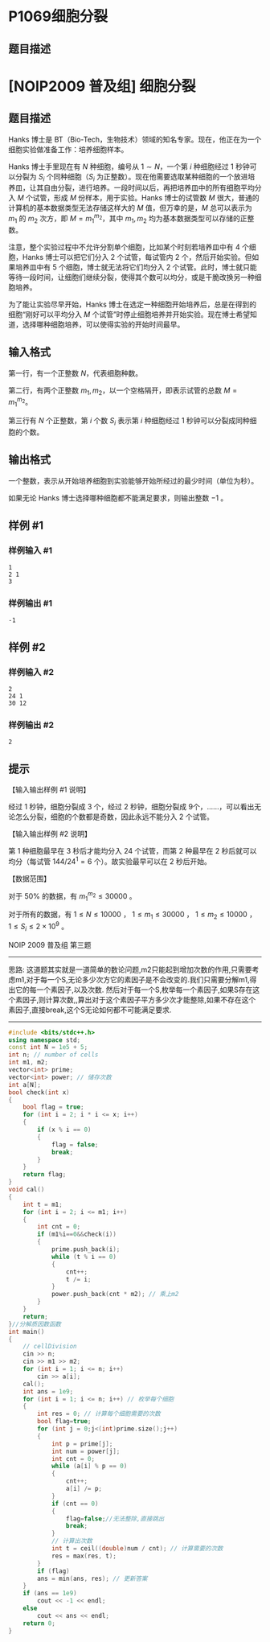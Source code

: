 # P1069细胞分裂

## 题目描述
# [NOIP2009 普及组] 细胞分裂

## 题目描述

Hanks 博士是 BT（Bio-Tech，生物技术）领域的知名专家。现在，他正在为一个细胞实验做准备工作：培养细胞样本。

Hanks 博士手里现在有 $N$ 种细胞，编号从 $1 \sim N$，一个第 $i$ 种细胞经过 $1$ 秒钟可以分裂为 $S_i$ 个同种细胞（$S_i$ 为正整数）。现在他需要选取某种细胞的一个放进培养皿，让其自由分裂，进行培养。一段时间以后，再把培养皿中的所有细胞平均分入 $M$ 个试管，形成 $M$ 份样本，用于实验。Hanks 博士的试管数 $M$ 很大，普通的计算机的基本数据类型无法存储这样大的 $M$ 值，但万幸的是，$M$ 总可以表示为 $m_1$ 的 $m_2$ 次方，即 $M = m_1^{m_2}$，其中 $m_1,m_2$ 均为基本数据类型可以存储的正整数。

注意，整个实验过程中不允许分割单个细胞，比如某个时刻若培养皿中有 $4$ 个细胞，Hanks 博士可以把它们分入 $2$ 个试管，每试管内 $2$ 个，然后开始实验。但如果培养皿中有 $5$ 个细胞，博士就无法将它们均分入 $2$ 个试管。此时，博士就只能等待一段时间，让细胞们继续分裂，使得其个数可以均分，或是干脆改换另一种细胞培养。

为了能让实验尽早开始，Hanks 博士在选定一种细胞开始培养后，总是在得到的细胞“刚好可以平均分入 $M$ 个试管”时停止细胞培养并开始实验。现在博士希望知道，选择哪种细胞培养，可以使得实验的开始时间最早。

## 输入格式

第一行，有一个正整数 $N$，代表细胞种数。

第二行，有两个正整数 $m_1,m_2$，以一个空格隔开，即表示试管的总数 $M = m_1^{m_2}$。

第三行有 $N$ 个正整数，第 $i$ 个数 $S_i$ 表示第 $i$ 种细胞经过 $1$ 秒钟可以分裂成同种细胞的个数。

## 输出格式

一个整数，表示从开始培养细胞到实验能够开始所经过的最少时间（单位为秒）。

如果无论 Hanks 博士选择哪种细胞都不能满足要求，则输出整数 $-1$ 。

## 样例 #1

### 样例输入 #1

```
1 
2 1 
3
```

### 样例输出 #1

```
-1
```

## 样例 #2

### 样例输入 #2

```
2
24 1
30 12
```

### 样例输出 #2

```
2
```

## 提示

【输入输出样例 \#1 说明】

经过 $1$ 秒钟，细胞分裂成 $3$ 个，经过 $2$ 秒钟，细胞分裂成 $9$个，……，可以看出无论怎么分裂，细胞的个数都是奇数，因此永远不能分入 $2$ 个试管。

【输入输出样例 \#2 说明】

第 $1$ 种细胞最早在 $3$ 秒后才能均分入 $24$ 个试管，而第 $2$ 种最早在 $2$ 秒后就可以均分（每试管 $144 / {24}^1 = 6$ 个）。故实验最早可以在 $2$ 秒后开始。

【数据范围】

对于 $50 \%$ 的数据，有 $m_1^{m_2} \le 30000$ 。

对于所有的数据，有 $1 \le N \le 10000$ ， $1 \le m_1 \le 30000$  ， $1 \le m_2 \le 10000$  ，  $1 \le S_i \le 2 \times {10}^9$  。


NOIP 2009 普及组 第三题

---

思路:
这道题其实就是一道简单的数论问题,m2只能起到增加次数的作用,只需要考虑m1,对于每一个S,无论多少次方它的素因子是不会改变的.我们只需要分解m1,得出它的每一个素因子,以及次数. 然后对于每一个S,枚举每一个素因子,如果S存在这个素因子,则计算次数,,算出对于这个素因子平方多少次才能整除,如果不存在这个素因子,直接break,这个S无论如何都不可能满足要求.

---

```cpp
#include <bits/stdc++.h>
using namespace std;
const int N = 1e5 + 5;
int n; // number of cells
int m1, m2;
vector<int> prime;
vector<int> power; // 储存次数
int a[N];
bool check(int x)
{
    bool flag = true;
    for (int i = 2; i * i <= x; i++)
    {
        if (x % i == 0)
        {
            flag = false;
            break;
        }
    }
    return flag;
}
void cal()
{
    int t = m1;
    for (int i = 2; i <= m1; i++)
    {
        int cnt = 0;
        if (m1%i==0&&check(i))
        {
            prime.push_back(i);
            while (t % i == 0)
            {
                cnt++;
                t /= i;
            }
            power.push_back(cnt * m2); // 乘上m2
        }
    }
    return;
}//分解质因数函数
int main()
{
    // cellDivision
    cin >> n;
    cin >> m1 >> m2;
    for (int i = 1; i <= n; i++)
        cin >> a[i];
    cal();
    int ans = 1e9;
    for (int i = 1; i <= n; i++) // 枚举每个细胞
    {
        int res = 0; // 计算每个细胞需要的次数
        bool flag=true;
        for (int j = 0;j<(int)prime.size();j++)
        {
            int p = prime[j];
            int num = power[j];
            int cnt = 0;
            while (a[i] % p == 0)
            {
                cnt++;
                a[i] /= p;
            }
            if (cnt == 0)
            {
                flag=false;//无法整除,直接跳出
                break;
            }
            // 计算出次数
            int t = ceil((double)num / cnt); // 计算需要的次数
            res = max(res, t);
        }
        if (flag)
        ans = min(ans, res); // 更新答案
    }
    if (ans == 1e9)
        cout << -1 << endl;
    else
        cout << ans << endl;
    return 0;
}
```
